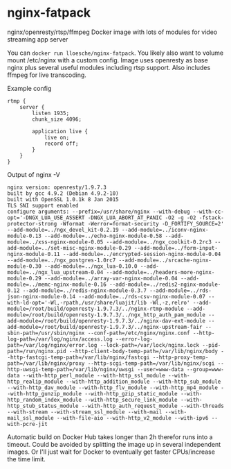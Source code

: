 # nginx-fatpack
nginx/openresty/rtsp/ffmpeg Docker image with lots of modules for video streaming app server

You can `docker run lloesche/nginx-fatpack`. You likely also want to volume mount /etc/nginx with a custom config.
Image uses openresty as base nginx plus several useful modules including rtsp support. Also includes ffmpeg for live transcoding.

Example config
```
rtmp {
	server {
		listen 1935;
		chunk_size 4096;

		application live {
			live on;
			record off;
		}
	}
}
```

Output of nginx -V
```
nginx version: openresty/1.9.7.3
built by gcc 4.9.2 (Debian 4.9.2-10)
built with OpenSSL 1.0.1k 8 Jan 2015
TLS SNI support enabled
configure arguments: --prefix=/usr/share/nginx --with-debug --with-cc-opt='-DNGX_LUA_USE_ASSERT -DNGX_LUA_ABORT_AT_PANIC -O2 -g -O2 -fstack-protector-strong -Wformat -Werror=format-security -D_FORTIFY_SOURCE=2' --add-module=../ngx_devel_kit-0.2.19 --add-module=../iconv-nginx-module-0.13 --add-module=../echo-nginx-module-0.58 --add-module=../xss-nginx-module-0.05 --add-module=../ngx_coolkit-0.2rc3 --add-module=../set-misc-nginx-module-0.29 --add-module=../form-input-nginx-module-0.11 --add-module=../encrypted-session-nginx-module-0.04 --add-module=../ngx_postgres-1.0rc7 --add-module=../srcache-nginx-module-0.30 --add-module=../ngx_lua-0.10.0 --add-module=../ngx_lua_upstream-0.04 --add-module=../headers-more-nginx-module-0.29 --add-module=../array-var-nginx-module-0.04 --add-module=../memc-nginx-module-0.16 --add-module=../redis2-nginx-module-0.12 --add-module=../redis-nginx-module-0.3.7 --add-module=../rds-json-nginx-module-0.14 --add-module=../rds-csv-nginx-module-0.07 --with-ld-opt='-Wl,-rpath,/usr/share/luajit/lib -Wl,-z,relro' --add-module=/root/build/openresty-1.9.7.3/../nginx-rtmp-module --add-module=/root/build/openresty-1.9.7.3/../ngx_http_auth_pam_module --add-module=/root/build/openresty-1.9.7.3/../nginx-dav-ext-module --add-module=/root/build/openresty-1.9.7.3/../nginx-upstream-fair --sbin-path=/usr/sbin/nginx --conf-path=/etc/nginx/nginx.conf --http-log-path=/var/log/nginx/access.log --error-log-path=/var/log/nginx/error.log --lock-path=/var/lock/nginx.lock --pid-path=/run/nginx.pid --http-client-body-temp-path=/var/lib/nginx/body --http-fastcgi-temp-path=/var/lib/nginx/fastcgi --http-proxy-temp-path=/var/lib/nginx/proxy --http-scgi-temp-path=/var/lib/nginx/scgi --http-uwsgi-temp-path=/var/lib/nginx/uwsgi --user=www-data --group=www-data --with-http_perl_module --with-http_ssl_module --with-http_realip_module --with-http_addition_module --with-http_sub_module --with-http_dav_module --with-http_flv_module --with-http_mp4_module --with-http_gunzip_module --with-http_gzip_static_module --with-http_random_index_module --with-http_secure_link_module --with-http_stub_status_module --with-http_auth_request_module --with-threads --with-stream --with-stream_ssl_module --with-mail --with-mail_ssl_module --with-file-aio --with-http_v2_module --with-ipv6 --with-pcre-jit
```

Automatic build on Docker Hub takes longer than 2h therefor runs into a timeout. Could be avoided by splitting the image up in several independent images. Or I'll just wait for Docker to eventually get faster CPUs/increase the time limit.
